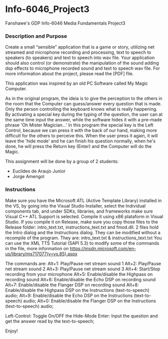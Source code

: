 # Info-6046_Project3
Fanshawe's GDP Info-6046 Media Fundamentals Project3

### Description and Purpose
Create a small “sensible” application that is a game or story, utilizing net streamed and microphone recording and processing, text to speech to speakers (to speakers) and text to speech into wav file. Your application should also control (or demonstrate) the manipulation of the sound adding dsp effects to microphone recorded sound and text to speech wav file.
For more information about the project, please read the [PDF] file.

This application was inspired by an old PC Software called My Magic Computer.

As in the original program, the ideia is to give the perception to the others in the room that the Computer can guess/answer every question that is made.
Only the person controlling the keyboard knows what is really happening.
By activating a special key during the typing of the question, the user can at the same time input the answer, while the software hides it with a pre-made phrase 'Oh Mister Magician...' 
In this program the special key is the Left Control, because we can press it with the back of our hand, making more difficult for the others to perceive this.
When the user press it again, it will leave the 'hide mode' and he can finish his question normally, when he's done, he will press the Return key (Enter) and the Computer will do the Magic.


This assignment will be done by a group of 2 students:
* Euclides de Araujo Junior
* Jorge Amengol

### Instructions
Make sure you have the Microsoft ATL (Active Template Library) installed in the VS, by going into the Visual Studio Installer, select the Individual components tab, and under SDKs, libraries, and frameworks make sure Visual C++ ATL Support is selected.
Compile it using x86 plataform in Visual Studio.
If you compile it on Release, make sure you copy those files to the Release folder: intro_text.txt,  instructions_text.txt and fmod.dll.
2 files hold the Intro dialog and the Instructions dialog. They can be modified without a recompile of the program.
They are:  intro_text.txt &  instructions_text.txt
You can use the XML TTS Tutorial (SAPI 5.3) to modify some of the commands in the file, more information on https://msdn.microsoft.com/en-us/library/ms717077(v=vs.85).aspx

The commands are:
Alt+1: Play/Pause net stream sound 1
Alt+2: Play/Pause net stream sound 2
Alt+3: Play/Pause net stream sound 3
Alt+4: Start/Stop recording from your microphone
Alt+5: Enable/disable the Highpass on recording sound
Alt+6: Enable/disable the Echo DSP on recording sound
Alt+7: Enable/disable the Flanger DSP on recording sound
Alt+8: Enable/disable the Highpass DSP on the Instructions (text-to-speech) audio;
Alt+9: Enable/disable the Echo DSP on the Instructions (text-to-speech) audio; 
Alt+0: Enable/disable the Flanger DSP on the Instructions (text-to-speech) audio;

Left-Control: Toggle On/OFF the Hide-Mode
Enter: Input the question and get the answer read by the text-to-speech;

Enjoy!